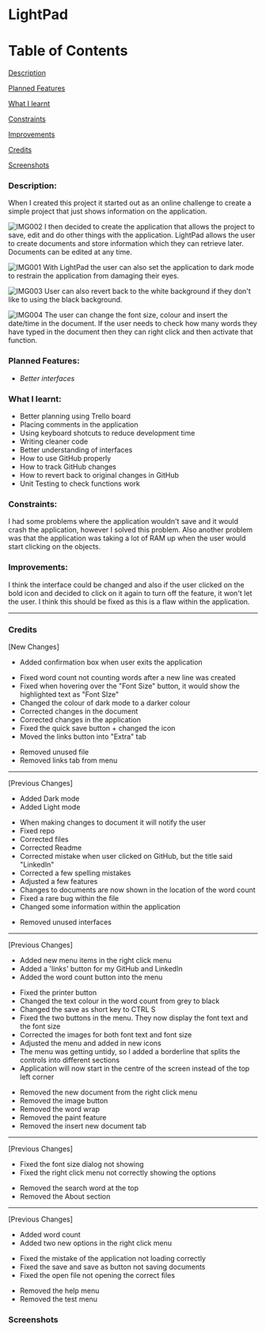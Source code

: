 # LightPad #

# Table of Contents

[Description](#Description)  
<a name="Description"/>

[Planned Features](#Planned_Features)  
<a name="Planned_Features"/>

[What I learnt](#What_I_Learnt)  
<a name="What_I_Learnt"/>

[Constraints](#Constraints)  
<a name="Constraints"/>

[Improvements](#Improvements)  
<a name="Improvements"/>

[Credits](#Credits)  
<a name="Credits"/>

[Screenshots](#Screenshots)
<a name="Screenshots"/>


### Description:

When I created this project it started out as an online challenge to create a simple project that just shows information on the application. 

![IMG002](https://user-images.githubusercontent.com/45819118/72181775-f63be500-33e1-11ea-9185-25aed9574182.PNG)
I then decided to create the application that allows the project to save, edit and do other things with the application. LightPad allows the user to create documents and store information which they can retrieve later. Documents can be edited at any time.



![IMG001](https://user-images.githubusercontent.com/45819118/72182073-9bef5400-33e2-11ea-846c-379f93856e49.PNG)
With LightPad the user can also set the application to dark mode to restrain the application from damaging their eyes.

![IMG003](https://user-images.githubusercontent.com/45819118/72182075-9bef5400-33e2-11ea-937b-6910e20e46c7.PNG)
User can also revert back to the white background if they don't like to using the black background.

![IMG004](https://user-images.githubusercontent.com/45819118/72182076-9c87ea80-33e2-11ea-9076-a93381336570.PNG)
The user can change the font size, colour and insert the date/time in the document. If the user needs to check how many words they have typed in the document then they can right click and then activate that function.



### Planned Features:
* *Better interfaces*


### What I learnt:

- Better planning using Trello board
- Placing comments in the application
- Using keyboard shotcuts to reduce development time
- Writing cleaner code
- Better understanding of interfaces
- How to use GitHub properly
- How to track GitHub changes
- How to revert back to original changes in GitHub
- Unit Testing to check functions work

### Constraints:

I had some problems where the application wouldn't save and it would crash the application, however I solved this problem. Also another problem was that the application was taking a lot of RAM up when the user would start clicking on the objects.

### Improvements:

I think the interface could be changed and also if the user clicked on the bold icon and decided to click on it again to turn off the feature, it won't let the user. I think this should be fixed as this is a flaw within the application.

________________________________________________________________________________________________________________________________________

### Credits

[New Changes]
+ Added confirmation box when user exits the application
* Fixed word count not counting words after a new line was created
* Fixed when hovering over the "Font Size" button, it would show the highlighted text as "Font SIze"
* Changed the colour of dark mode to a darker colour
* Corrected changes in the document
* Corrected changes in the application
* Fixed the quick save button + changed the icon
* Moved the links button into "Extra" tab
- Removed unused file
- Removed links tab from menu
________________________________________________________________________________________________________________________________________

[Previous Changes]
+	Added Dark mode
+	Added Light mode
*	When making changes to document it will notify the user
*	Fixed repo
*	Corrected files
*	Corrected Readme
*	Corrected mistake when user clicked on GitHub, but the title said "LinkedIn"
*	Corrected a few spelling mistakes
*	Adjusted a few features
*	Changes to documents are now shown in the location of the word count
*	Fixed a rare bug within the file
*	Changed some information within the application
-	Removed unused interfaces
________________________________________________________________________________________________________________________________________

[Previous Changes]
+	Added new menu items in the right click menu
+	Added a 'links' button for my GitHub and LinkedIn
+	Added the word count button into the menu
*	Fixed the printer button
*	Changed the text colour in the word count from grey to black
*	Changed the save as short key to CTRL S
*	Fixed the two buttons in the menu. They now display the font text and the font size
*	Corrected the images for both font text and font size
*	Adjusted the menu and added in new icons
*	The menu was getting untidy, so I added a borderline that splits the controls into different sections
*	Application will now start in the centre of the screen instead of the top left corner
-	Removed the new document from the right click menu
-	Removed the image button
-	Removed the word wrap
-	Removed the paint feature
-	Removed the insert new document tab
________________________________________

[Previous Changes]
*	Fixed the font size dialog not showing
*	Fixed the right click menu not correctly showing the options
-	Removed the search word at the top
-	Removed the About section
________________________________________

[Previous Changes]
+	Added word count
+	Added two new options in the right click menu
*	Fixed the mistake of the application not loading correctly
*	Fixed the save and save as button not saving documents
*	Fixed the open file not opening the correct files
-	Removed the help menu
-	Removed the test menu


### Screenshots
